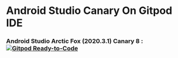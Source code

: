 # Android Studio Canary On Gitpod IDE
### Android Studio Arctic Fox (2020.3.1) Canary 8 : [![Gitpod Ready-to-Code](https://img.shields.io/badge/Gitpod-ready--to--code-blue?logo=gitpod)](https://gitpod.io/#https://github.com/Baneeishaque/Android-Studio-Canary-Gitpod)
